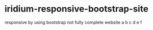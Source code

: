 # iridium-responsive-bootstrap-site
responsive by using bootstrap
not fully complete website
a
b
c
d
e
f
